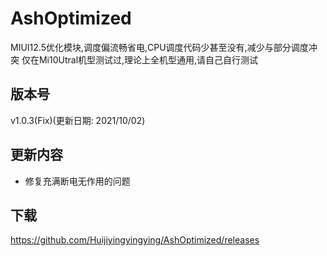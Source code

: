 # AshOptimized

MIUI12.5优化模块,调度偏流畅省电,CPU调度代码少甚至没有,减少与部分调度冲突
仅在Mi10Utral机型测试过,理论上全机型通用,请自己自行测试

## 版本号

v1.0.3(Fix)(更新日期: 2021/10/02)

## 更新内容
- 修复充满断电无作用的问题

## 下载

https://github.com/Huijiyingyingying/AshOptimized/releases
